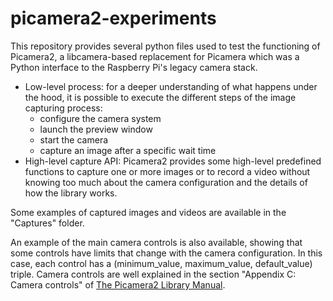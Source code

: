 # picamera2-experiments

This repository provides several python files used to test the functioning of Picamera2, a libcamera-based replacement for Picamera which was a Python interface to the Raspberry Pi's legacy camera stack.
- Low-level process: for a deeper understanding of what happens under the hood, it is possible to execute the different steps of the image capturing process:
  - configure the camera system
  - launch the preview window
  - start the camera
  - capture an image after a specific wait time
-  High-level capture API: Picamera2 provides some high-level predefined functions to capture one or more images or to record a video without knowing too much about the camera configuration and the details of how the library works.

Some examples of captured images and videos are available in the "Captures" folder.

An example of the main camera controls is also available, showing that some controls have limits that change with the camera configuration. In this case, each control has a (minimum_value, maximum_value, default_value) triple.
Camera controls are well explained in the section "Appendix C: Camera controls" of [The Picamera2 Library Manual](https://datasheets.raspberrypi.com/camera/picamera2-manual.pdf).

